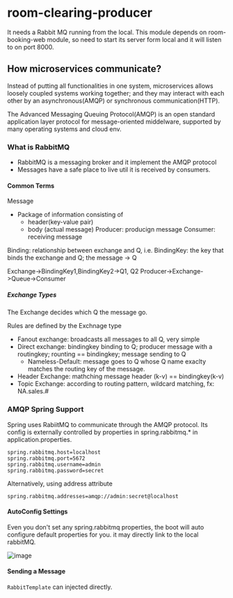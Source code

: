 # room-clearing-producer
It needs a Rabbit MQ running from the local. This module depends on room-booking-web module, so need to start its server form local and it will listen to on port 8000. 


## How microservices communicate?

Instead of putting all functionalities in one system,  microservices allows loosely coupled systems working together; and they may interact with each other by an asynchronous(AMQP) or synchronous communication(HTTP).  

The Advanced Messaging Queuing Protocol(AMQP) is an open standard application layer protocol for message-oriented middelware, supported by many operating systems and cloud env. 

### What is RabbitMQ

* RabbitMQ is a messaging broker and it implement the AMQP protocol
* Messages have a safe place to live util it is received by consumers.

#### Common Terms

Message
* Package of information consisting of 
   * header(key-value pair)
   * body (actual message) 
Producer: producign message 
Consumer: receiving message

Binding: relationship between exchange and Q, i.e. 
BindingKey: the key that binds the exchange and Q; the message -> Q

Exchange->BindingKey1,BindingKey2->Q1, Q2
Producer->Exchange->Queue->Consumer

##### Exchange Types

The Exchange decides which Q the message go. 

Rules are defined by the Exchnage type

* Fanout exchange:  broadcasts all messages to all Q, very simple
* Direct exchange:  bindingkey binding to Q; producer message with a routingkey; rounting == bindingkey; message sending to Q
  * Nameless-Default: message goes to Q whose Q name exaclty matches the routing key of the message.
* Header Exchange:  mathching message header (k-v) ==  bindingkey(k-v)  
* Topic Exchange: according to routing pattern, wildcard matching, fx: NA.sales.#

  
### AMQP Spring Support

Spring uses RabiitMQ to communicate through the AMQP protocol. Its config is externally controlled by properties in spring.rabbitmq.* in application.properties. 

````
spring.rabbitmq.host=localhost
spring.rabbitmq.port=5672
spring.rabbitmq.username=admin
spring.rabbitmq.password=secret
````
Alternatively, using address attribute
````
spring.rabbitmq.addresses=amqp://admin:secret@localhost
````

#### AutoConfig Settings
Even you don't set any spring.rabbitmq properties, the boot will auto configure default properties for you. it may directly link to the local rabbitMQ. 

![image](https://user-images.githubusercontent.com/17804600/101989644-1e8f2c00-3ca2-11eb-88cc-cb0bde758b58.png)

#### Sending a Message

`RabbitTemplate` can injected directly.












